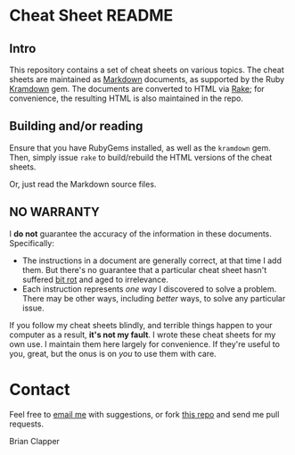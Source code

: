 # Cheat Sheet README

## Intro

This repository contains a set of cheat sheets on various topics. The cheat
sheets are maintained as [Markdown][] documents, as supported by the Ruby
[Kramdown][] gem. The documents are converted to HTML via [Rake][]; for
convenience, the resulting HTML is also maintained in the repo.

## Building and/or reading

Ensure that you have RubyGems installed, as well as the `kramdown` gem.
Then, simply issue `rake` to build/rebuild the HTML versions of the cheat
sheets.

Or, just read the Markdown source files.

## NO WARRANTY

I **do not** guarantee the accuracy of the information in these documents.
Specifically:

* The instructions in a document are generally correct, at that time I add
  them. But there's no guarantee that a particular cheat sheet hasn't suffered
  [bit rot][] and aged to irrelevance.
* Each instruction represents *one way* I discovered to solve a problem.
  There may be other ways, including *better* ways, to solve any particular
  issue.

If you follow my cheat sheets blindly, and terrible things happen to your
computer as a result, **it's not my fault**. I wrote these cheat sheets for
my own use. I maintain them here largely for convenience. If they're useful
to you, great, but the onus is on *you* to use them with care.

# Contact

Feel free to [email me](bmc@clapper.org) with suggestions, or fork
[this repo][] and send me pull requests.

Brian Clapper

[this repo]: http://github.com/bmc/cheat-sheets
[Kramdown]: http://kramdown.rubyforge.org/
[Markdown]: http://kramdown.rubyforge.org/syntax.html
[Rake]: http://rake.rubyforge.org/
[bit rot]: http://www.jargon.net/jargonfile/b/bitrot.html
